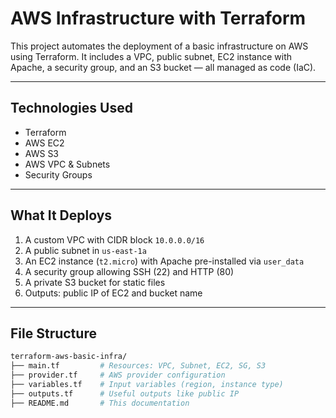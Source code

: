 #  AWS Infrastructure with Terraform

This project automates the deployment of a basic infrastructure on AWS using Terraform. It includes a VPC, public subnet, EC2 instance with Apache, a security group, and an S3 bucket — all managed as code (IaC).

---

##  Technologies Used

- Terraform
- AWS EC2
- AWS S3
- AWS VPC & Subnets
- Security Groups

---

##  What It Deploys

1. A custom VPC with CIDR block `10.0.0.0/16`
2. A public subnet in `us-east-1a`
3. An EC2 instance (`t2.micro`) with Apache pre-installed via `user_data`
4. A security group allowing SSH (22) and HTTP (80)
5. A private S3 bucket for static files
6. Outputs: public IP of EC2 and bucket name

---

## File Structure

```bash
terraform-aws-basic-infra/
├── main.tf         # Resources: VPC, Subnet, EC2, SG, S3
├── provider.tf     # AWS provider configuration
├── variables.tf    # Input variables (region, instance type)
├── outputs.tf      # Useful outputs like public IP
├── README.md       # This documentation
